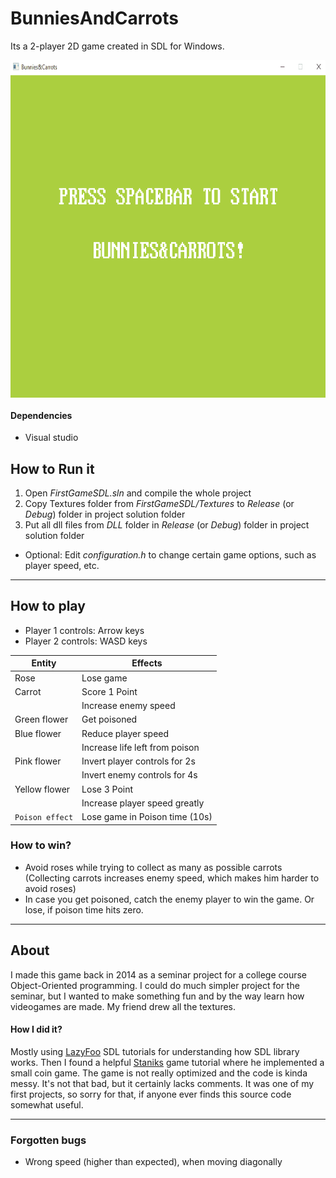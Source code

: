 # BunniesAndCarrots
Its a 2-player 2D game created in SDL for Windows. 

<a href="url"><img src="https://raw.githubusercontent.com/bolkonksy/BunniesAndCarrots/master/BunniesAndCarrotsSample.gif" align="center" height="540" width="720" border="black"></a> </b>

#### Dependencies 
- Visual studio

## How to Run it
1. Open *FirstGameSDL.sln* and compile the whole project
2. Copy Textures folder from *FirstGameSDL/Textures* to *Release* (or *Debug*) folder in project solution folder
3. Put all dll files from *DLL* folder in *Release* (or *Debug*) folder in project solution folder

- Optional: Edit *configuration.h* to change certain game options, such as player speed, etc.

---

## How to play
  - Player 1 controls: Arrow keys
  - Player 2 controls: WASD keys

| Entity        | Effects                        |
| ------------- | ------------------------------ |
| Rose          | Lose game                      |
| Carrot        | Score 1 Point                  |
|               | Increase enemy speed           |
| Green flower  | Get poisoned                   |
| Blue flower   | Reduce player speed            |
|               | Increase life left from poison |
| Pink flower   | Invert player controls for 2s  |
|               | Invert enemy controls for 4s   |
| Yellow flower | Lose 3 Point                   |
|               | Increase player speed greatly  |
|`Poison effect`| Lose game in Poison time (10s) |

### How to win? 
- Avoid roses while trying to collect as many as possible carrots (Collecting carrots increases enemy speed, which makes him harder to avoid roses)
- In case you get poisoned, catch the enemy player to win the game. Or lose, if poison time hits zero.

---

## About 
 I made this game back in 2014 as a seminar project for a college course Object-Oriented programming. I could do much simpler project for the seminar, but I wanted to make something fun and by the way learn how videogames are made. My friend drew all the textures.
 
#### How I did it?
 Mostly using <a href="http://lazyfoo.net/SDL_tutorials/">LazyFoo</a> SDL tutorials for understanding how SDL library works. Then I found a helpful <a href="http://staniks.github.io/">Staniks</a> game tutorial where he implemented a small coin game.
 The game is not really optimized and the code is kinda messy. It's not that bad, but it certainly lacks comments. It was one of my first projects, so sorry for that, if anyone ever finds this source code somewhat useful.
 
---

### Forgotten bugs
- Wrong speed (higher than expected), when moving diagonally
